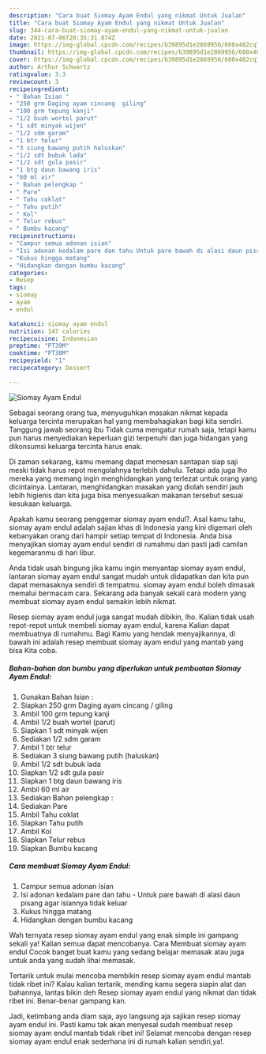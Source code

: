 ```yaml
---
description: "Cara buat Siomay Ayam Endul yang nikmat Untuk Jualan"
title: "Cara buat Siomay Ayam Endul yang nikmat Untuk Jualan"
slug: 344-cara-buat-siomay-ayam-endul-yang-nikmat-untuk-jualan
date: 2021-07-06T20:35:31.874Z
image: https://img-global.cpcdn.com/recipes/b39895d1e2869956/680x482cq70/siomay-ayam-endul-foto-resep-utama.jpg
thumbnail: https://img-global.cpcdn.com/recipes/b39895d1e2869956/680x482cq70/siomay-ayam-endul-foto-resep-utama.jpg
cover: https://img-global.cpcdn.com/recipes/b39895d1e2869956/680x482cq70/siomay-ayam-endul-foto-resep-utama.jpg
author: Arthur Schwartz
ratingvalue: 3.3
reviewcount: 3
recipeingredient:
- " Bahan Isian "
- "250 grm Daging ayam cincang  giling"
- "100 grm tepung kanji"
- "1/2 buah wortel parut"
- "1 sdt minyak wijen"
- "1/2 sdm garam"
- "1 btr telur"
- "3 siung bawang putih haluskan"
- "1/2 sdt bubuk lada"
- "1/2 sdt gula pasir"
- "1 btg daun bawang iris"
- "60 ml air"
- " Bahan pelengkap "
- " Pare"
- " Tahu coklat"
- " Tahu putih"
- " Kol"
- " Telur rebus"
- " Bumbu kacang"
recipeinstructions:
- "Campur semua adonan isian"
- "Isi adonan kedalam pare dan tahu Untuk pare bawah di alasi daun pisang agar isiannya tidak keluar"
- "Kukus hingga matang"
- "Hidangkan dengan bumbu kacang"
categories:
- Resep
tags:
- siomay
- ayam
- endul

katakunci: siomay ayam endul 
nutrition: 147 calories
recipecuisine: Indonesian
preptime: "PT39M"
cooktime: "PT38M"
recipeyield: "1"
recipecategory: Dessert

---
```



![Siomay Ayam Endul](https://img-global.cpcdn.com/recipes/b39895d1e2869956/680x482cq70/siomay-ayam-endul-foto-resep-utama.jpg)

Sebagai seorang orang tua, menyuguhkan masakan nikmat kepada keluarga tercinta merupakan hal yang membahagiakan bagi kita sendiri. Tanggung jawab seorang ibu Tidak cuma mengatur rumah saja, tetapi kamu pun harus menyediakan keperluan gizi terpenuhi dan juga hidangan yang dikonsumsi keluarga tercinta harus enak.

Di zaman  sekarang, kamu memang dapat memesan santapan siap saji meski tidak harus repot mengolahnya terlebih dahulu. Tetapi ada juga lho mereka yang memang ingin menghidangkan yang terlezat untuk orang yang dicintainya. Lantaran, menghidangkan masakan yang diolah sendiri jauh lebih higienis dan kita juga bisa menyesuaikan makanan tersebut sesuai kesukaan keluarga. 



Apakah kamu seorang penggemar siomay ayam endul?. Asal kamu tahu, siomay ayam endul adalah sajian khas di Indonesia yang kini digemari oleh kebanyakan orang dari hampir setiap tempat di Indonesia. Anda bisa menyajikan siomay ayam endul sendiri di rumahmu dan pasti jadi camilan kegemaranmu di hari libur.

Anda tidak usah bingung jika kamu ingin menyantap siomay ayam endul, lantaran siomay ayam endul sangat mudah untuk didapatkan dan kita pun dapat memasaknya sendiri di tempatmu. siomay ayam endul boleh dimasak memalui bermacam cara. Sekarang ada banyak sekali cara modern yang membuat siomay ayam endul semakin lebih nikmat.

Resep siomay ayam endul juga sangat mudah dibikin, lho. Kalian tidak usah repot-repot untuk membeli siomay ayam endul, karena Kalian dapat membuatnya di rumahmu. Bagi Kamu yang hendak menyajikannya, di bawah ini adalah resep membuat siomay ayam endul yang mantab yang bisa Kita coba.

<!--inarticleads1-->

##### Bahan-bahan dan bumbu yang diperlukan untuk pembuatan Siomay Ayam Endul:

1. Gunakan  Bahan Isian :
1. Siapkan 250 grm Daging ayam cincang / giling
1. Ambil 100 grm tepung kanji
1. Ambil 1/2 buah wortel (parut)
1. Siapkan 1 sdt minyak wijen
1. Sediakan 1/2 sdm garam
1. Ambil 1 btr telur
1. Sediakan 3 siung bawang putih (haluskan)
1. Ambil 1/2 sdt bubuk lada
1. Siapkan 1/2 sdt gula pasir
1. Siapkan 1 btg daun bawang iris
1. Ambil 60 ml air
1. Sediakan  Bahan pelengkap :
1. Sediakan  Pare
1. Ambil  Tahu coklat
1. Siapkan  Tahu putih
1. Ambil  Kol
1. Siapkan  Telur rebus
1. Siapkan  Bumbu kacang




<!--inarticleads2-->

##### Cara membuat Siomay Ayam Endul:

1. Campur semua adonan isian
1. Isi adonan kedalam pare dan tahu - Untuk pare bawah di alasi daun pisang agar isiannya tidak keluar
1. Kukus hingga matang
1. Hidangkan dengan bumbu kacang




Wah ternyata resep siomay ayam endul yang enak simple ini gampang sekali ya! Kalian semua dapat mencobanya. Cara Membuat siomay ayam endul Cocok banget buat kamu yang sedang belajar memasak atau juga untuk anda yang sudah lihai memasak.

Tertarik untuk mulai mencoba membikin resep siomay ayam endul mantab tidak ribet ini? Kalau kalian tertarik, mending kamu segera siapin alat dan bahannya, lantas bikin deh Resep siomay ayam endul yang nikmat dan tidak ribet ini. Benar-benar gampang kan. 

Jadi, ketimbang anda diam saja, ayo langsung aja sajikan resep siomay ayam endul ini. Pasti kamu tak akan menyesal sudah membuat resep siomay ayam endul mantab tidak ribet ini! Selamat mencoba dengan resep siomay ayam endul enak sederhana ini di rumah kalian sendiri,ya!.

